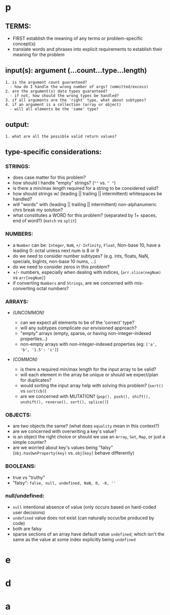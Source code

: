# p


## TERMS:
- FIRST establish the meaning of any terms or problem-specific concept(s)
- translate words and phrases into explicit requirements to establish their meaning for the problem

## input(s): argument (...count...type...length)

    1. is the argument count guaranteed?
      - how do I handle the wrong number of args? (ommitted/excess)
    2. are the argument(s) data types guaranteed?
      - if not, how should the wrong types be handled?
    3. if all arguments are the 'right' type, what about subtypes?
    4. if an argument is a collection (array or object)
      - will all elements be the 'same' type?

## output:

    1. what are all the possible valid return values?

## type-specific considerations:

### STRINGS:

- does case matter for this problem?
- how should I handle "empty" strings? (`""` vs. `" "`)
- is there a min/max length required for a string to be considered valid?
- how should strings w/ (leading || trailing || intermittent) whitespaces be handled?
- will "words" with (leading || trailing || intermittent) non-alphanumeric chrs break my solution?
- what constitutes a WORD for this problem? (separated by 1+ spaces, end of word?) (`match` vs `split`)

### NUMBERS:

- a `Number` can be: `Integer`, `NaN`, `+/-Infinity`, `Float`, Non-base 10, have a leading 0: octal unless next num is 8 or 9
- do we need to consider number subtypes? (e.g. ints, floats, NaN, specials, bigInts, non-base 10 nums, ...)
- do we need to consider zeros in this problem?
- +/- numbers, especially when dealing with indices, (`arr.slice(negNum)` vs `arr[negNum]`)
- if converting `Numbers` and `Strings`, are we concerned with mis-converting octal numbers?

### ARRAYS:

- _(UNCOMMON)_
  - can we expect all elements to be of the 'correct' type?
  - will any subtypes complicate our envisioned approach?
  - "empty" arrays (empty, sparse, or having non-integer-indexed properties...)
  - non-empty arrays with non-integer-indexed properties (eg: `['a', 'b', '1.5': 'c']`)

- _(COMMON)_
  - is there a required min/max length for the input array to be valid?
  - will each element in the array be unique or should we expect/plan for duplicates?
  - would sorting the input array help with solving this problem? (`sort()` vs `sort(cb)`)
  - are we concerned with MUTATION? (`pop(), push(), shift(), unshift(), reverse(), sort(), splice()`)

### OBJECTS:

- are two objects the same? (what does `equality` mean in this context?)
- are we concerned with overwriting a key's value?
- is an object the right choice or should we use an `Array`, `Set`, `Map`, or just a simple counter?
- are we worried about key's values being "falsy" (`obj.hasOwnProperty(key)` vs. `obj[key]` behave differently)

### BOOLEANS:

- true vs "truthy"
- "falsy": `false, null, undefined, NaN, 0, -0, ''`

### null/undefined:

- `null` intentional absence of value (only occurs based on hard-coded user decisions)
- `undefined` value does not exist (can naturally occur/be produced by code)
- both are falsy
- sparse sections of an array have default value `undefined`; which isn't the same as the value at some index explicitly being `undefined`

# e

# d

# a
